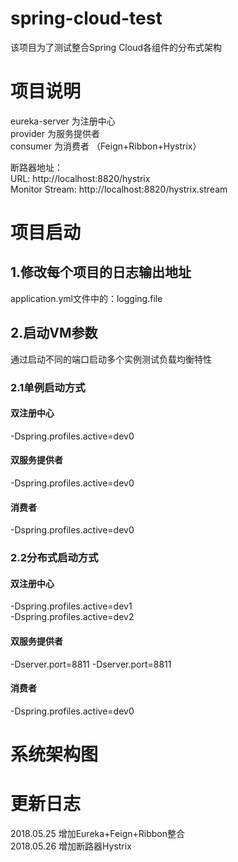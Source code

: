 # spring-cloud-test
该项目为了测试整合Spring Cloud各组件的分布式架构

# 项目说明
eureka-server 为注册中心  
provider 为服务提供者  
consumer 为消费者 （Feign+Ribbon+Hystrix）

断路器地址：  
URL: http://localhost:8820/hystrix  
Monitor Stream: http://localhost:8820/hystrix.stream  

# 项目启动
## 1.修改每个项目的日志输出地址
application.yml文件中的：logging.file
## 2.启动VM参数
通过启动不同的端口启动多个实例测试负载均衡特性
### 2.1单例启动方式
#### 双注册中心   
-Dspring.profiles.active=dev0  

#### 双服务提供者  
-Dspring.profiles.active=dev0  

#### 消费者  
-Dspring.profiles.active=dev0

### 2.2分布式启动方式
#### 双注册中心   
-Dspring.profiles.active=dev1  
-Dspring.profiles.active=dev2

#### 双服务提供者  
-Dserver.port=8811
-Dserver.port=8811

#### 消费者  
-Dspring.profiles.active=dev0

# 系统架构图

# 更新日志
2018.05.25 增加Eureka+Feign+Ribbon整合  
2018.05.26 增加断路器Hystrix